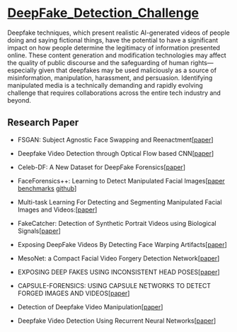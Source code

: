 # [DeepFake_Detection_Challenge](https://www.kaggle.com/c/deepfake-detection-challenge/overview)

Deepfake techniques, which present realistic AI-generated videos of people doing and saying fictional things, have the potential to have a significant impact on how people determine the legitimacy of information presented online. These content generation and modification technologies may affect the quality of public discourse and the safeguarding of human rights—especially given that deepfakes may be used maliciously as a source of misinformation, manipulation, harassment, and persuasion. Identifying manipulated media is a technically demanding and rapidly evolving challenge that requires collaborations across the entire tech industry and beyond.



## Research Paper

- FSGAN: Subject Agnostic Face Swapping and Reenactment[[paper](https://arxiv.org/pdf/1908.05932.pdf)]

- Deepfake Video Detection through Optical Flow based CNN[[paper](http://openaccess.thecvf.com/content_ICCVW_2019/html/HBU/Amerini_Deepfake_Video_Detection_through_Optical_Flow_Based_CNN_ICCVW_2019_paper.html)]

- Celeb-DF: A New Dataset for DeepFake Forensics[[paper](https://arxiv.org/abs/1909.12962)]

- FaceForensics++: Learning to Detect Manipulated Facial Images[[paper](https://arxiv.org/pdf/1901.08971.pdf) [benchmarks](http://kaldir.vc.in.tum.de/faceforensics_benchmark/) [github](https://github.com/ondyari/FaceForensics/)]

- Multi-task Learning For Detecting and Segmenting Manipulated Facial Images and Videos:[[paper](https://arxiv.org/abs/1906.06876)]

- FakeCatcher: Detection of Synthetic Portrait Videos using Biological Signals[[paper](https://arxiv.org/pdf/1901.02212.pdf)]

- Exposing DeepFake Videos By Detecting Face Warping Artifacts[[paper](https://arxiv.org/pdf/1811.00656.pdf)]

- MesoNet: a Compact Facial Video Forgery Detection Network[[paper](https://arxiv.org/abs/1809.00888)]

- EXPOSING DEEP FAKES USING INCONSISTENT HEAD POSES[[paper](https://arxiv.org/pdf/1811.00661)]

- CAPSULE-FORENSICS: USING CAPSULE NETWORKS TO DETECT FORGED IMAGES AND VIDEOS[[paper](https://arxiv.org/pdf/1810.11215.pdf)]

- Detection of Deepfake Video Manipulation[[paper](https://www.researchgate.net/profile/Zeno_Geradts/publication/329814168_Detection_of_Deepfake_Video_Manipulation/links/5c1bdf7da6fdccfc705da03e/Detection-of-Deepfake-Video-Manipulation.pdf)]

- Deepfake Video Detection Using Recurrent Neural Networks[[paper](https://engineering.purdue.edu/~dgueraco/content/deepfake.pdf)]
